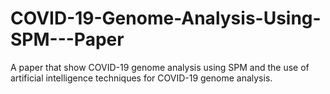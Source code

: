 # COVID-19-Genome-Analysis-Using-SPM---Paper
A paper that show COVID-19 genome analysis using SPM and the use of artificial intelligence techniques for COVID-19 genome analysis.
